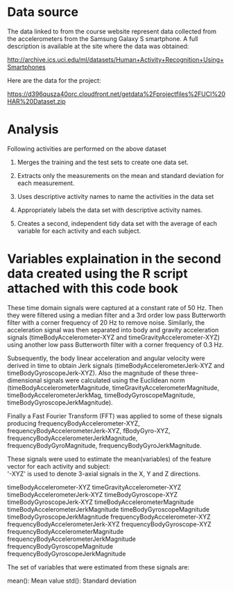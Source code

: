 Data source
===========

The data linked to from the course website represent data collected from
the accelerometers from the Samsung Galaxy S smartphone. A full
description is available at the site where the data was obtained:

<http://archive.ics.uci.edu/ml/datasets/Human+Activity+Recognition+Using+Smartphones>

Here are the data for the project:

<https://d396qusza40orc.cloudfront.net/getdata%2Fprojectfiles%2FUCI%20HAR%20Dataset.zip>

Analysis
========

Following activities are performed on the above dataset

1.  Merges the training and the test sets to create one data set.

2.  Extracts only the measurements on the mean and standard deviation
    for each measurement.

3.  Uses descriptive activity names to name the activities in the data
    set

4.  Appropriately labels the data set with descriptive activity names.

5.  Creates a second, independent tidy data set with the average of each
    variable for each activity and each subject.

Variables explaination in the second data created using the R script attached with this code book
=================================================================================================

These time domain signals were captured at a constant rate of 50 Hz.
Then they were filtered using a median filter and a 3rd order low pass
Butterworth filter with a corner frequency of 20 Hz to remove noise.
Similarly, the acceleration signal was then separated into body and
gravity acceleration signals (timeBodyAccelerometer-XYZ and
timeGravityAccelerometer-XYZ) using another low pass Butterworth filter
with a corner frequency of 0.3 Hz.

Subsequently, the body linear acceleration and angular velocity were
derived in time to obtain Jerk signals (timeBodyAccelerometerJerk-XYZ
and timeBodyGyroscopeJerk-XYZ). Also the magnitude of these
three-dimensional signals were calculated using the Euclidean norm
(timeBodyAccelerometerMagnitude, timeGravityAccelerometerMagnitude,
timeBodyAccelerometerJerkMag, timeBodyGyroscopeMagnitude,
timeBodyGyroscopeJerkMagnitude).

Finally a Fast Fourier Transform (FFT) was applied to some of these
signals producing frequencyBodyAccelerometer-XYZ,
frequencyBodyAccelerometerJerk-XYZ, fBodyGyro-XYZ,
frequencyBodyAccelerometerJerkMagnitude, frequencyBodyGyroMagnitude,
frequencyBodyGyroJerkMagnitude.

These signals were used to estimate the mean(variables) of the feature
vector for each activity and subject:  
'-XYZ' is used to denote 3-axial signals in the X, Y and Z directions.

timeBodyAccelerometer-XYZ timeGravityAccelerometer-XYZ
timeBodyAccelerometerJerk-XYZ timeBodyGyroscope-XYZ
timeBodyGyroscopeJerk-XYZ timeBodyAccelerometerMagnitude
timeBodyAccelerometerJerkMagnitude timeBodyGyroscopeMagnitude
timeBodyGyroscopeJerkMagnitude frequencyBodyAccelerometer-XYZ
frequencyBodyAccelerometerJerk-XYZ frequencyBodyGyroscope-XYZ
frequencyBodyAccelerometerMagnitude
frequencyBodyAccelerometerJerkMagnitude frequencyBodyGyroscopeMagnitude
frequencyBodyGyroscopeJerkMagnitude

The set of variables that were estimated from these signals are:

mean(): Mean value std(): Standard deviation
